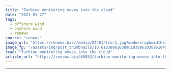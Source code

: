 ```yaml
---
title: "Turbine monitoring moves into the cloud"
date: "2021-01-27"
tags: 
  - offshore wind
  - onshore wind
  - renews
source: "renews"
image_url: "https://renews.biz//media/24481/tcm-1.jpg?mode=crop&width=770&heightratio=0.6103896103896103896103896104&slimmage=true"
image_fp: "/assets/img/post_thumbnails/10.6103896103896103896103896104&slimmage=true"
lead: "Turbine monitoring moves into the cloud"
article_url: "https://renews.biz/66052/turbine-monitoring-moves-into-the-cloud/"
---
```


---
